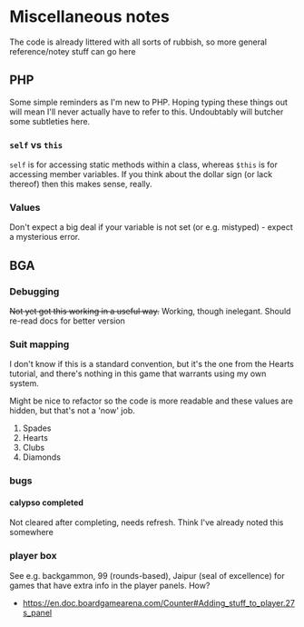 # Miscellaneous notes

The code is already littered with all sorts of rubbish, so more general reference/notey stuff can go here

## PHP

Some simple reminders as I'm new to PHP. Hoping typing these things out will mean I'll never actually have to refer to this.
Undoubtably will butcher some subtleties here.

### `self` vs `this`

`self` is for accessing static methods within a class, whereas `$this` is for accessing member variables.
If you think about the dollar sign (or lack thereof) then this makes sense, really.

### Values

Don't expect a big deal if your variable is not set (or e.g. mistyped) - expect a mysterious error.

## BGA

### Debugging

~~Not yet got this working in a useful way.~~ Working, though inelegant. Should re-read docs for better version

### Suit mapping

I don't know if this is a standard convention, but it's the one from the Hearts tutorial,
and there's nothing in this game that warrants using my own system.

Might be nice to refactor so the code is more readable and these values are hidden, but that's not a 'now' job.

1. Spades
2. Hearts
3. Clubs
4. Diamonds

### bugs

#### calypso completed

Not cleared after completing, needs refresh. Think I've already noted this somewhere

### player box

See e.g. backgammon, 99 (rounds-based), Jaipur (seal of excellence) for games that have extra info in the player panels. How?

* https://en.doc.boardgamearena.com/Counter#Adding_stuff_to_player.27s_panel
